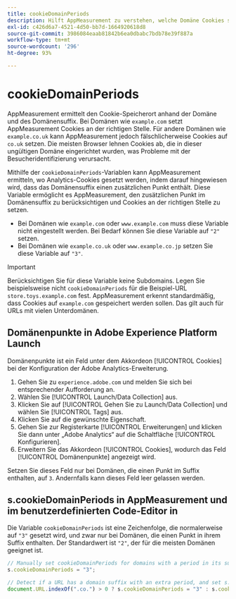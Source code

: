 ```yaml
---
title: cookieDomainPeriods
description: Hilft AppMeasurement zu verstehen, welche Domäne Cookies speichern soll, wenn Ihre Domäne einen Punkt im Suffix hat.
exl-id: c426d6a7-4521-4d50-bb7d-1664920618d8
source-git-commit: 3986084eaab81842b6ea0dbabc7bdb78e39f887a
workflow-type: tm+mt
source-wordcount: '296'
ht-degree: 93%

---
```


# cookieDomainPeriods

AppMeasurement ermittelt den Cookie-Speicherort anhand der Domäne und des Domänensuffix. Bei Domänen wie `example.com` setzt AppMeasurement Cookies an der richtigen Stelle. Für andere Domänen wie `example.co.uk` kann AppMeasurement jedoch fälschlicherweise Cookies auf `co.uk` setzen. Die meisten Browser lehnen Cookies ab, die in dieser ungültigen Domäne eingerichtet wurden, was Probleme mit der Besucheridentifizierung verursacht.

Mithilfe der `cookieDomainPeriods`-Variablen kann AppMeasurement ermitteln, wo Analytics-Cookies gesetzt werden, indem darauf hingewiesen wird, dass das Domänensuffix einen zusätzlichen Punkt enthält. Diese Variable ermöglicht es AppMeasurement, den zusätzlichen Punkt im Domänensuffix zu berücksichtigen und Cookies an der richtigen Stelle zu setzen.

* Bei Domänen wie `example.com` oder `www.example.com` muss diese Variable nicht eingestellt werden. Bei Bedarf können Sie diese Variable auf `"2"` setzen.
* Bei Domänen wie `example.co.uk` oder `www.example.co.jp` setzen Sie diese Variable auf `"3"`.

>[!IMPORTANT]
>
>Berücksichtigen Sie für diese Variable keine Subdomains. Legen Sie beispielsweise nicht `cookieDomainPeriods` für die Beispiel-URL `store.toys.example.com` fest. AppMeasurement erkennt standardmäßig, dass Cookies auf `example.com` gespeichert werden sollen. Das gilt auch für URLs mit vielen Unterdomänen.

## Domänenpunkte in Adobe Experience Platform Launch

Domänenpunkte ist ein Feld unter dem Akkordeon [!UICONTROL Cookies] bei der Konfiguration der Adobe Analytics-Erweiterung.

1. Gehen Sie zu `experience.adobe.com` und melden Sie sich bei entsprechender Aufforderung an.
1. Wählen Sie [!UICONTROL Launch/Data Collection] aus.
1. Klicken Sie auf [!UICONTROL Gehen Sie zu Launch/Data Collection] und wählen Sie [!UICONTROL Tags] aus.
1. Klicken Sie auf die gewünschte Eigenschaft.
1. Gehen Sie zur Registerkarte [!UICONTROL Erweiterungen] und klicken Sie dann unter „Adobe Analytics“ auf die Schaltfläche [!UICONTROL Konfigurieren].
1. Erweitern Sie das Akkordeon [!UICONTROL Cookies], wodurch das Feld [!UICONTROL Domänenpunkte] angezeigt wird.

Setzen Sie dieses Feld nur bei Domänen, die einen Punkt im Suffix enthalten, auf `3`. Andernfalls kann dieses Feld leer gelassen werden.

## s.cookieDomainPeriods in AppMeasurement und im benutzerdefinierten Code-Editor in 

Die Variable `cookieDomainPeriods` ist eine Zeichenfolge, die normalerweise auf `"3"` gesetzt wird, und zwar nur bei Domänen, die einen Punkt in ihrem Suffix enthalten. Der Standardwert ist `"2"`, der für die meisten Domänen geeignet ist.

```js
// Manually set cookieDomainPeriods for domains with a period in its suffix, such as www.example.co.uk
s.cookieDomainPeriods = "3";

// Detect if a URL has a domain suffix with an extra period, and set s.cookieDomainPeriods automatically
document.URL.indexOf(".co.") > 0 ? s.cookieDomainPeriods = "3" : s.cookieDomainPeriods = "2";
```
